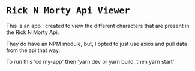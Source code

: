 # `Rick N Morty Api Viewer`

This is an app I created to view the different characters that are present in the Rick N Morty Api.

They do have an NPM module, but, I opted to just use axios and pull data from the api that way.

To run this 'cd my-app' then 'yarn dev or yarn build, then yarn start'
